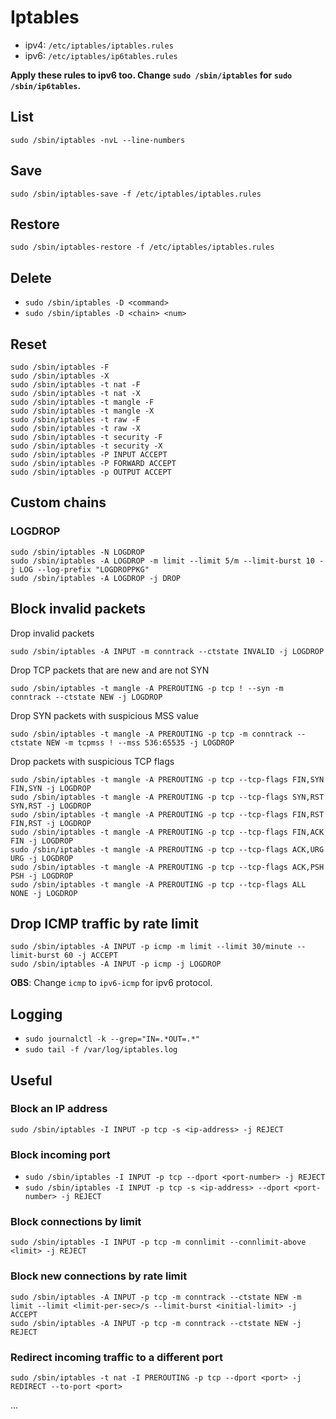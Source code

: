 # Iptables

- ipv4: `/etc/iptables/iptables.rules`
- ipv6: `/etc/iptables/ip6tables.rules`

**Apply these rules to ipv6 too. Change `sudo /sbin/iptables` for `sudo /sbin/ip6tables`.**

## List

`sudo /sbin/iptables -nvL --line-numbers`

## Save

`sudo /sbin/iptables-save -f /etc/iptables/iptables.rules`

## Restore 

`sudo /sbin/iptables-restore -f /etc/iptables/iptables.rules`

## Delete

- `sudo /sbin/iptables -D <command>`
- `sudo /sbin/iptables -D <chain> <num>`

## Reset

```
sudo /sbin/iptables -F
sudo /sbin/iptables -X
sudo /sbin/iptables -t nat -F
sudo /sbin/iptables -t nat -X
sudo /sbin/iptables -t mangle -F
sudo /sbin/iptables -t mangle -X
sudo /sbin/iptables -t raw -F
sudo /sbin/iptables -t raw -X
sudo /sbin/iptables -t security -F
sudo /sbin/iptables -t security -X
sudo /sbin/iptables -P INPUT ACCEPT
sudo /sbin/iptables -P FORWARD ACCEPT
sudo /sbin/iptables -p OUTPUT ACCEPT
```

## Custom chains

### LOGDROP

```
sudo /sbin/iptables -N LOGDROP
sudo /sbin/iptables -A LOGDROP -m limit --limit 5/m --limit-burst 10 -j LOG --log-prefix "LOGDROPPKG"
sudo /sbin/iptables -A LOGDROP -j DROP
```

## Block invalid packets

Drop invalid packets

`sudo /sbin/iptables -A INPUT -m conntrack --ctstate INVALID -j LOGDROP`

Drop TCP packets that are new and are not SYN

`sudo /sbin/iptables -t mangle -A PREROUTING -p tcp ! --syn -m conntrack --ctstate NEW -j LOGDROP`

Drop SYN packets with suspicious MSS value

`sudo /sbin/iptables -t mangle -A PREROUTING -p tcp -m conntrack --ctstate NEW -m tcpmss ! --mss 536:65535 -j LOGDROP`

Drop packets with suspicious TCP flags

```
sudo /sbin/iptables -t mangle -A PREROUTING -p tcp --tcp-flags FIN,SYN FIN,SYN -j LOGDROP
sudo /sbin/iptables -t mangle -A PREROUTING -p tcp --tcp-flags SYN,RST SYN,RST -j LOGDROP
sudo /sbin/iptables -t mangle -A PREROUTING -p tcp --tcp-flags FIN,RST FIN,RST -j LOGDROP
sudo /sbin/iptables -t mangle -A PREROUTING -p tcp --tcp-flags FIN,ACK FIN -j LOGDROP
sudo /sbin/iptables -t mangle -A PREROUTING -p tcp --tcp-flags ACK,URG URG -j LOGDROP
sudo /sbin/iptables -t mangle -A PREROUTING -p tcp --tcp-flags ACK,PSH PSH -j LOGDROP
sudo /sbin/iptables -t mangle -A PREROUTING -p tcp --tcp-flags ALL NONE -j LOGDROP
```

## Drop ICMP traffic by rate limit

```
sudo /sbin/iptables -A INPUT -p icmp -m limit --limit 30/minute --limit-burst 60 -j ACCEPT
sudo /sbin/iptables -A INPUT -p icmp -j LOGDROP
```

**OBS**: Change `icmp` to `ipv6-icmp` for ipv6 protocol.

## Logging

- `sudo journalctl -k --grep="IN=.*OUT=.*"`
- `sudo tail -f /var/log/iptables.log`

## Useful

### Block an IP address

`sudo /sbin/iptables -I INPUT -p tcp -s <ip-address> -j REJECT`

### Block incoming port

- `sudo /sbin/iptables -I INPUT -p tcp --dport <port-number> -j REJECT`
- `sudo /sbin/iptables -I INPUT -p tcp -s <ip-address> --dport <port-number> -j REJECT`

### Block connections by limit

`sudo /sbin/iptables -I INPUT -p tcp -m connlimit --connlimit-above <limit> -j REJECT`

### Block new connections by rate limit

```
sudo /sbin/iptables -A INPUT -p tcp -m conntrack --ctstate NEW -m limit --limit <limit-per-sec>/s --limit-burst <initial-limit> -j ACCEPT 
sudo /sbin/iptables -A INPUT -p tcp -m conntrack --ctstate NEW -j REJECT
```

### Redirect incoming traffic to a different port

`sudo /sbin/iptables -t nat -I PREROUTING -p tcp --dport <port> -j REDIRECT --to-port <port>`

...
